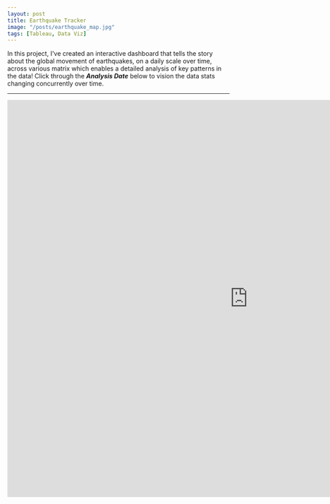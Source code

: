 ```yaml
---
layout: post
title: Earthquake Tracker
image: "/posts/earthquake_map.jpg"
tags: [Tableau, Data Viz]
---
```


In this project, I've created an interactive dashboard that tells the story about the global movement of earthquakes, on a daily scale over time, across various matrix which enables a detailed analysis of key patterns in the data!  Click through the <em>**Analysis Date**</em> below to vision the data stats changing concurrently over time.

---

<iframe seamless frameborder="0" src="https://public.tableau.com/views/DSIEarthquakeDashboard_16779073807970/DSIEarthquakeTracker?:embed=yes&:display_count=yes&:showVizHome=no" width = '1090' height = '900'></iframe>
